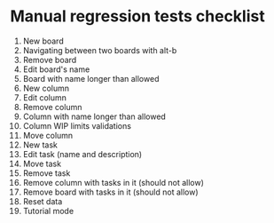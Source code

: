 # Manual regression tests checklist

1. New board
1. Navigating between two boards with alt-b
1. Remove board
1. Edit board's name
1. Board with name longer than allowed
1. New column
1. Edit column
1. Remove column
1. Column with name longer than allowed
1. Column WIP limits validations
1. Move column
1. New task
1. Edit task (name and description)
1. Move task
1. Remove task
1. Remove column with tasks in it (should not allow)
1. Remove board with tasks in it (should not allow)
1. Reset data
1. Tutorial mode

